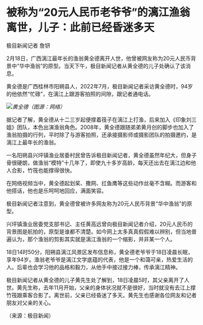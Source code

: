 # 被称为“20元人民币老爷爷”的漓江渔翁离世，儿子：此前已经昏迷多天

极目新闻记者 詹钘

2月18日，广西漓江最年长的渔翁黄全德离开人世，他曾被网友称为20元人民币背景中“华中渔翁”的原型。当天下午，极目新闻记者从黄全德的儿子处确认了该消息。

黄全德是广西桂林市阳朔县人，2022年7月，极目新闻记者采访黄全德时，94岁的他依然“忙碌”，在漓江上跟游客拍照的间隙，跟记者通电话。

![](https://inews.gtimg.com/newsapp_bt/0/15673102578/1000)_黄全德（图源：网络）_

据记者了解，黄全德从十二三岁起便撑着筏子在漓江上打渔，后来加入《印象刘三姐》团队，本色出演渔翁角色。2008年，黄全德跟随弟弟黄月创的脚步也加入了渔翁拍摄的行列，平时除了与游客拍照，还承接摄影师或摄影团队的拍摄邀约，是漓江上最年长的渔翁。

一名阳朔县兴坪镇渔业居委村民曾告诉极目新闻记者，黄全德虽然年纪大，但身子骨很硬朗，做渔翁“模特”十几年了，即使九十多岁高龄，每天还出去在漓江边和他人合影，竹筏也能撑得很快。

在网络视频当中，黄全德起划桨、撒网、扛鱼鹰等这些动作丝毫不含糊。而游客和他搭话，他也是乐呵呵地回应，满面笑容。

极目新闻记者注意到，黄全德曾被许多网友称为20元人民币背景“华中渔翁”的原型。

兴坪镇渔业居委党支部书记、主任黄高远曾向极目新闻记者介绍，20元人民币的背景图是航拍的，原型是谁都不清楚。如今网上太多真真假假难以辨别，但当地普遍认为，那个渔翁的剪影其实就是漓江渔翁的一个缩影，并非某一个人。

18日14时50分，阳朔县漓江风景区发布信息称，黄全德老爷爷于18日凌晨长眠，享年94岁。渔翁老爷爷是漓江文学底蕴的代表，他是一个和蔼可亲，热爱生活的人。后辈也会学习他的品格和毅力，从他手中接过接力棒，传承漓江精神。

极目新闻记者从黄全德的儿子黄先生处了解到，18日凌晨5时，其父亲离开了人世。黄先生称，去年11月开始，父亲的身体状况就不是很好，当时就没有去江上撑竹筏跟乘客合影了。离世前，父亲已经昏迷了多天。黄先生也感谢各位网友和记者朋友对父亲的关心。

（来源：极目新闻）


